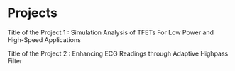# Projects

Title of the Project 1 : Simulation Analysis of TFETs For Low Power and High-Speed Applications 

Title of the Project 2 : Enhancing ECG Readings through Adaptive Highpass Filter
